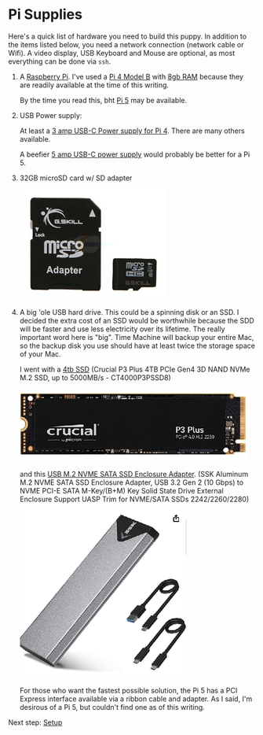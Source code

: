 Pi Supplies
===========

Here's a quick list of hardware you need to build this puppy. In addition to
the items listed below, you need a network connection (network cable or 
Wifi). A video display, USB Keyboard and Mouse are optional, as most everything
can be done via `ssh`.

  1. A [Raspberry Pi](https://www.raspberrypi.com/products/). 
     I've used a [Pi 4 Model B](https://www.raspberrypi.com/products/raspberry-pi-4-model-b/) with [8gb RAM](https://www.raspberrypi.com/products/raspberry-pi-4-model-b/?variant=raspberry-pi-4-model-b-8gb) because they are readily available at the time of this writing.
  
     By the time you read this, bht [Pi 5](https://www.raspberrypi.com/products/raspberry-pi-5/) may be available.     

  3. USB Power supply: 
  
     At least a [3 amp USB-C Power supply for Pi 4](https://www.newark.com/raspberry-pi/sc0218/5-1v-3a-usb-c-psu-us-black-rohs/dp/03AH7034).
     There are many others available.
 
     A beefier [5 amp USB-C power supply](https://vilros.com/products/raspberry-pi-5-official-power-supply?utm_source%5B0%5D=google&utm_source%5B1%5D=google&utm_medium%5B0%5D=product_sync&utm_medium%5B1%5D=cpc&utm_campaign%5B0%5D=sag_organic&utm_campaign%5B1%5D=&utm_term=&utm_content%5B0%5D=sag_organic&utm_content%5B1%5D=90618046730) would probably be better for a Pi 5.

  4. 32GB microSD card w/ SD adapter

     ![Pi2](images/supplies/SDCard-20-231-577-Z01.jpg)

  5. A big 'ole USB hard drive. This could be a spinning disk or an SSD. I decided the extra cost of an SSD would be 
     worthwhile because the SDD will be faster and use less electricity over its lifetime. The really important word
     here is "big". Time Machine will backup your entire Mac, so the backup disk you use should have at least twice the
     storage space of your Mac. 
 
     I went with a [4tb SSD](https://www.amazon.com/dp/B0B25M8FXX?ref=ppx_yo2ov_dt_b_product_details&th=1) (Crucial P3 Plus 4TB PCIe Gen4 3D NAND NVMe M.2 SSD, up to 5000MB/s - CT4000P3PSSD8)
     
     ![SSD](images/supplies/SSD-NVMe-M.2.png)
     
     and this [USB M.2 NVME SATA SSD Enclosure Adapter](https://www.amazon.com/dp/B07MNFH1PX?psc=1&ref=ppx_yo2ov_dt_b_product_details). (SSK Aluminum M.2 NVME SATA SSD Enclosure Adapter, USB 3.2 Gen 2 (10 Gbps) to NVME PCI-E SATA M-Key/(B+M) Key Solid State Drive External Enclosure Support UASP Trim for NVME/SATA SSDs 2242/2260/2280)

     ![SSD Enclosure](images/supplies/Enclosure-M.2-NMVE-SSD.png)

     For those who want the fastest possible solution, the Pi 5 has a PCI Express interface available via a ribbon cable
     and adapter. As I said, I'm desirous of a Pi 5, but couldn't find one as of this writing.

Next step: [Setup](setup.html)
